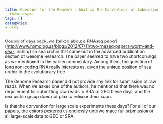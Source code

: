 ```yaml
---
title: Question for the Readers - What is the Convention for Submission of Raw Reads
  these Days?
tags: []
categories:
- blog
---
```

Couple of days back, we [talked about a RNAseq
paper](http://www.homolog.us/blogs/2012/07/11/two-rnaseq-papers-worm-and-sea-
urchin/) on sea urchin that came out in the advanced publication section of
Genome Research. The paper seemed to have two shortcomings, as we mentioned in
the earlier commentary. Among them, the question of long non-coding RNA really
interests us, given the unique position of sea urchin in the evolutionary
tree.
<!--more-->

The Genome Research paper did not provide any link for submission of raw
reads. When we asked one of the authors, he mentioned that there was no
requirement for submitting raw reads to SRA or GEO these days, and the sea
urchin group does not plan to release them soon.

Is that the convention for large scale experiments these days? For all of our
papers, the editors pestered us endlessly until we made full submission of all
large-scale data to GEO or SRA.

